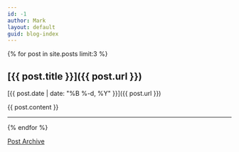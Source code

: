 ```yaml
---
id: -1
author: Mark
layout: default
guid: blog-index
---
```

{% for post in site.posts limit:3 %}

## [{{ post.title }}]({{ post.url }})
[{{ post.date | date: "%B %-d, %Y" }}]({{ post.url }})

{{ post.content }}

---

{% endfor %}

[Post Archive](/blog/archive.html)
